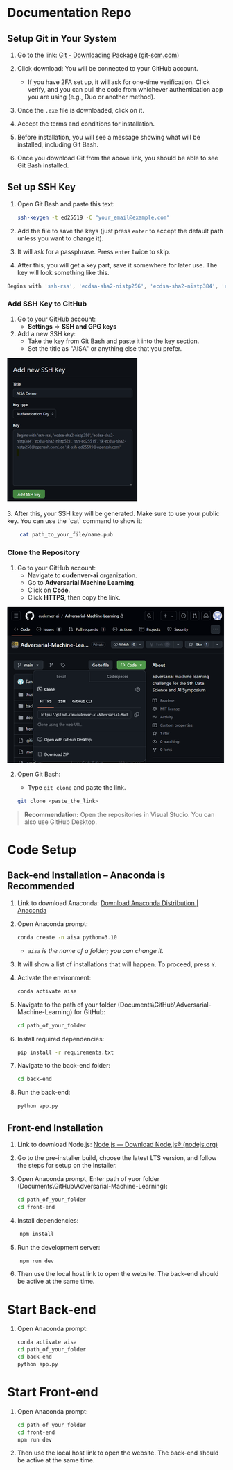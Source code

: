 # Documentation Repo
## Setup Git in Your System

1. Go to the link: [Git - Downloading Package (git-scm.com)](https://git-scm.com/downloads)
2. Click download: You will be connected to your GitHub account.

    - If you have 2FA set up, it will ask for one-time verification. Click verify, and you can pull the code from whichever authentication app you are using (e.g., Duo or another method).

3. Once the `.exe` file is downloaded, click on it.
4. Accept the terms and conditions for installation.
5. Before installation, you will see a message showing what will be installed, including Git Bash.
6. Once you download Git from the above link, you should be able to see Git Bash installed.

## Set up SSH Key

1. Open Git Bash and paste this text:

    ```bash
    ssh-keygen -t ed25519 -C "your_email@example.com"
    ```

2. Add the file to save the keys (just press `enter` to accept the default path unless you want to change it).
3. It will ask for a passphrase. Press `enter` twice to skip.
4. After this, you will get a key part, save it somewhere for later use. The key will look something like this.
```bash
Begins with 'ssh-rsa', 'ecdsa-sha2-nistp256', 'ecdsa-sha2-nistp384', 'ecdsa-sha2-nistp521', 'ssh-ed25519', 'sk-ecdsa-sha2-nistp256@openssh.com', or 'sk-ssh-ed25519@openssh.com'
```


### Add SSH Key to GitHub

1. Go to your GitHub account:
    - **Settings** => **SSH and GPG keys**
2. Add a new SSH key:
    - Take the key from Git Bash and paste it into the key section.
    - Set the title as "AISA" or anything else that you prefer.
<!-- ![alt text](image.png) -->
<img src="screenshots/add_new.png" alt="description" width="300"/>
<br>
<br>
3. After this, your SSH key will be generated. Make sure to use your public key. You can use the `cat` command to show it:

```bash
    cat path_to_your_file/name.pub
```

### Clone the Repository

1. Go to your GitHub account:
    - Navigate to **cudenver-ai** organization.
    - Go to **Adversarial Machine Learning**.
    - Click on **Code**.
    - Click **HTTPS**, then copy the link.
<img src="screenshots/clone.png" alt="description" width="500"/>
<br>

2. Open Git Bash:
    - Type `git clone` and paste the link.

    ```bash
    git clone <paste_the_link>
    ```


> **Recommendation:** Open the repositories in Visual Studio. You can also use GitHub Desktop.

# Code Setup

## Back-end Installation – Anaconda is Recommended

1. Link to download Anaconda: [Download Anaconda Distribution | Anaconda](https://www.anaconda.com/products/distribution)
2. Open Anaconda prompt:

    ```bash
    conda create -n aisa python=3.10
    ```

    - *`aisa` is the name of a folder; you can change it.*

3. It will show a list of installations that will happen. To proceed, press `Y`.
4. Activate the environment:

    ```bash
    conda activate aisa
    ```

5. Navigate to the path of your folder (Documents\GitHub\Adversarial-Machine-Learning) for GitHub:

    ```bash
    cd path_of_your_folder
    ```

6. Install required dependencies:

    ```bash
    pip install -r requirements.txt
    ```

7. Navigate to the back-end folder:

    ```bash
    cd back-end
    ```

8. Run the back-end:

    ```bash
    python app.py
    ```

## Front-end Installation

1. Link to download Node.js: [Node.js — Download Node.js® (nodejs.org)](https://nodejs.org/en/download)
2. Go to the pre-installer build, choose the latest LTS version, and follow the steps for setup on the Installer.
3. Open Anaconda prompt, Enter path of yuor folder (Documents\GitHub\Adversarial-Machine-Learning):

    ```bash
    cd path_of_your_folder
    cd front-end
    ```
4. Install dependencies:

```bash
    npm install
```

5. Run the development server:

```bash
    npm run dev
```

6. Then use the local host link to open the website. The back-end should be active at the same time.

# Start Back-end

1. Open Anaconda prompt:

    ```bash
    conda activate aisa
    cd path_of_your_folder
    cd back-end
    python app.py
    ```

# Start Front-end

1. Open Anaconda prompt:

    ```bash
    cd path_of_your_folder
    cd front-end
    npm run dev
    ```

2. Then use the local host link to open the website. The back-end should be active at the same time.

